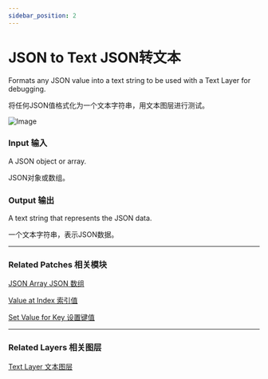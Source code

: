 ```yaml
---
sidebar_position: 2
---
```


# JSON to Text JSON转文本

Formats any JSON value into a text string to be used with a Text Layer for debugging.

将任何JSON值格式化为一个文本字符串，用文本图层进行测试。

![Image](https://s3.us-west-2.amazonaws.com/secure.notion-static.com/5940d8cd-c766-4674-b2d3-fb7f7b624f00/Untitled.png?X-Amz-Algorithm=AWS4-HMAC-SHA256&X-Amz-Content-Sha256=UNSIGNED-PAYLOAD&X-Amz-Credential=AKIAT73L2G45EIPT3X45%2F20220602%2Fus-west-2%2Fs3%2Faws4_request&X-Amz-Date=20220602T164708Z&X-Amz-Expires=86400&X-Amz-Signature=819bd186cda727894573738518a3b87925c4c1a34de91ac147d2d75b49dd0165&X-Amz-SignedHeaders=host&response-content-disposition=filename%20%3D%22Untitled.png%22&x-id=GetObject)

### Input 输入

A JSON object or array.

JSON对象或数组。

### Output 输出

A text string that represents the JSON data.

一个文本字符串，表示JSON数据。

------

### Related Patches 相关模块

[JSON Array JSON 数组](./JSON%20Array)

[Value at Index 索引值](./Value%20at%20Index)

[Set Value for Key 设置键值](./Set%20Value%20for%20Key)

------

### Related Layers 相关图层

[Text Layer 文本图层](../Layer/Text%20Layer)
